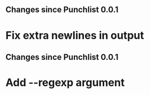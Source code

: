 ## Changes since Punchlist 0.0.1

# Fix extra newlines in output

## Changes since Punchlist 0.0.1

# Add --regexp argument


